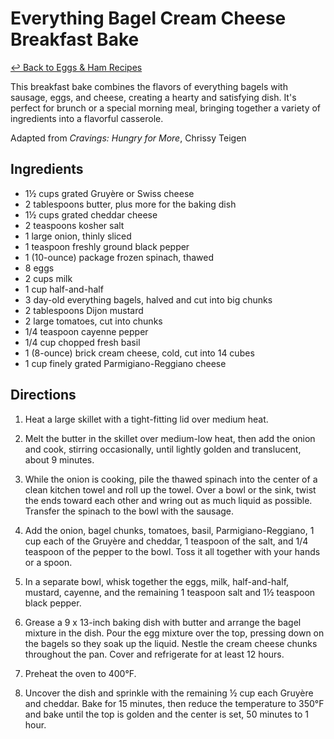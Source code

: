 # Everything Bagel Cream Cheese Breakfast Bake

[&larrhk; Back to Eggs &amp; Ham Recipes](./README.md)

This breakfast bake combines the flavors of everything bagels with sausage, eggs, and cheese, creating a hearty and satisfying dish. It's perfect for brunch or a special morning meal, bringing together a variety of ingredients into a flavorful casserole.

Adapted from _Cravings: Hungry for More_, Chrissy Teigen

## Ingredients

- 1½ cups grated Gruyère or Swiss cheese
- 2 tablespoons butter, plus more for the baking dish
- 1½ cups grated cheddar cheese
- 2 teaspoons kosher salt
- 1 large onion, thinly sliced
- 1 teaspoon freshly ground black pepper
- 1 (10-ounce) package frozen spinach, thawed
- 8 eggs
- 2 cups milk
- 1 cup half-and-half
- 3 day-old everything bagels, halved and cut into big chunks
- 2 tablespoons Dijon mustard
- 2 large tomatoes, cut into chunks
- 1/4 teaspoon cayenne pepper
- 1/4 cup chopped fresh basil
- 1 (8-ounce) brick cream cheese, cold, cut into 14 cubes
- 1 cup finely grated Parmigiano-Reggiano cheese

## Directions

1. Heat a large skillet with a tight-fitting lid over medium heat.

2. Melt the butter in the skillet over medium-low heat, then add the onion and cook, stirring occasionally, until lightly golden and translucent, about 9 minutes.

3. While the onion is cooking, pile the thawed spinach into the center of a clean kitchen towel and roll up the towel. Over a bowl or the sink, twist the ends toward each other and wring out as much liquid as possible. Transfer the spinach to the bowl with the sausage.

4. Add the onion, bagel chunks, tomatoes, basil, Parmigiano-Reggiano, 1 cup each of the Gruyère and cheddar, 1 teaspoon of the salt, and 1/4 teaspoon of the pepper to the bowl. Toss it all together with your hands or a spoon.

5. In a separate bowl, whisk together the eggs, milk, half-and-half, mustard, cayenne, and the remaining 1 teaspoon salt and 1½ teaspoon black pepper.

6. Grease a 9 x 13-inch baking dish with butter and arrange the bagel mixture in the dish. Pour the egg mixture over the top, pressing down on the bagels so they soak up the liquid. Nestle the cream cheese chunks throughout the pan. Cover and refrigerate for at least 12 hours.

7. Preheat the oven to 400°F.

8. Uncover the dish and sprinkle with the remaining ½ cup each Gruyère and cheddar. Bake for 15 minutes, then reduce the temperature to 350°F and bake until the top is golden and the center is set, 50 minutes to 1 hour.